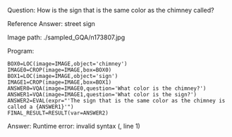 Question: How is the sign that is the same color as the chimney called?

Reference Answer: street sign

Image path: ./sampled_GQA/n173807.jpg

Program:

```
BOX0=LOC(image=IMAGE,object='chimney')
IMAGE0=CROP(image=IMAGE,box=BOX0)
BOX1=LOC(image=IMAGE,object='sign')
IMAGE1=CROP(image=IMAGE,box=BOX1)
ANSWER0=VQA(image=IMAGE0,question='What color is the chimney?')
ANSWER1=VQA(image=IMAGE1,question='What color is the sign?')
ANSWER2=EVAL(expr="'The sign that is the same color as the chimney is called a {ANSWER1}'")
FINAL_RESULT=RESULT(var=ANSWER2)
```
Answer: Runtime error: invalid syntax (<string>, line 1)


